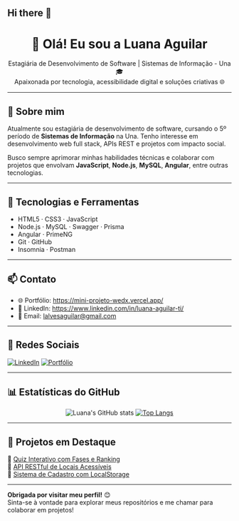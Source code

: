 ## Hi there 👋

<h1 align="center">👋 Olá! Eu sou a Luana Aguilar</h1>

<p align="center">
  Estagiária de Desenvolvimento de Software | Sistemas de Informação - Una 🎓<br>
  Apaixonada por tecnologia, acessibilidade digital e soluções criativas 🌐
</p>

---

## 💼 Sobre mim

Atualmente sou estagiária de desenvolvimento de software, cursando o 5º período de **Sistemas de Informação** na Una. Tenho interesse em desenvolvimento web full stack, APIs REST e projetos com impacto social.

Busco sempre aprimorar minhas habilidades técnicas e colaborar com projetos que envolvam **JavaScript**, **Node.js**, **MySQL**, **Angular**, entre outras tecnologias.

---

## 🧠 Tecnologias e Ferramentas

- HTML5 · CSS3 · JavaScript  
- Node.js · MySQL · Swagger · Prisma  
- Angular · PrimeNG  
- Git · GitHub  
- Insomnia · Postman

---

## 📫 Contato

- 🌐 Portfólio: https://mini-projeto-wedx.vercel.app/  
- 💼 LinkedIn:  https://www.linkedin.com/in/luana-aguilar-ti/
- 📧 Email: lalvesaguilar@gmail.com

---

## 🔗 Redes Sociais

[![LinkedIn](https://img.shields.io/badge/-LinkedIn-blue?style=flat&logo=linkedin)](https://linkedin.com/in/luanaaguilar)
[![Portfólio](https://img.shields.io/badge/-Portfólio-000?style=flat&logo=firefox)](https://luana-portfolio.dev)

---

## 📊 Estatísticas do GitHub

<div align="center">

![Luana's GitHub stats](https://github-readme-stats.vercel.app/api?username=luanaaguilar&show_icons=true&theme=tokyonight)
[![Top Langs](https://github-readme-stats.vercel.app/api/top-langs/?username=luanaaguilar&layout=compact&theme=tokyonight)](https://github.com/luanaaguilar)

</div>

---

## 📌 Projetos em Destaque

🔹 [Quiz Interativo com Fases e Ranking](https://github.com/luanaaguilar/quiz-javascript)  
🔹 [API RESTful de Locais Acessíveis](https://github.com/luanaaguilar/api-acessibilidade)  
🔹 [Sistema de Cadastro com LocalStorage](https://github.com/luanaaguilar/cadastro-usuarios)

---

**Obrigada por visitar meu perfil!** 😊  
Sinta-se à vontade para explorar meus repositórios e me chamar para colaborar em projetos!


